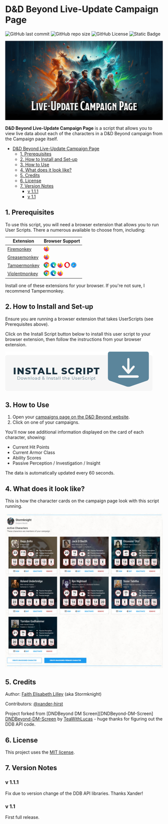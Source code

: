 # D&D Beyond Live-Update Campaign Page

![GitHub last commit](https://img.shields.io/github/last-commit/FaithLilley/DnDBeyond-Live-Campaign?style=plastic&logo=github) ![GitHub repo size](https://img.shields.io/github/repo-size/FaithLilley/DnDBeyond-Live-Campaign?style=plastic) ![GitHub License](https://img.shields.io/github/license/FaithLilley/DnDBeyond-Live-Campaign?style=plastic) ![Static Badge](https://img.shields.io/badge/JavaScript-x?style=plastic&logo=javascript&color=%235b5b5b)

![Live Update Campaign Page Splash](./images/live-update-campaign.png)

**D&D Beyond Live-Update Campaign Page** is a script that allows you to view live data about each of the characters in a D&D Beyond campaign from the Campaign page itself.

- [D\&D Beyond Live-Update Campaign Page](#dd-beyond-live-update-campaign-page)
  - [1. Prerequisites](#1-prerequisites)
  - [2. How to Install and Set-up](#2-how-to-install-and-set-up)
  - [3. How to Use](#3-how-to-use)
  - [4. What does it look like?](#4-what-does-it-look-like)
  - [5. Credits](#5-credits)
  - [6. License](#6-license)
  - [7. Version Notes](#7-version-notes)
    - [v 1.1.1](#v-111)
    - [v 1.1](#v-11)

## 1. Prerequisites

To use this script, you will need a browser extension that allows you to run User Scripts. There a numerous available to choose from, including:

| Extension | Browser Support |
| --- | --- |
| [Firemonkey](https://addons.mozilla.org/en-US/firefox/addon/firemonkey/) | ![Firefox](./images/icon-firefox.png) |
| [Greasemonkey](https://www.greasespot.net/) | ![Firefox](./images/icon-firefox.png) |
| [Tampermonkey](https://www.tampermonkey.net/) | ![Chrome](./images/icon-chrome-18.png) ![Edge](./images/icon-edge.png) ![Firefox](./images/icon-firefox.png) ![Opera Next](./images/icon-opera.png) ![Safari](./images/icon-safari.png) |
| [Violentmonkey](https://violentmonkey.github.io/) | ![Chrome](./images/icon-chrome-18.png) ![Edge](./images/icon-edge.png) ![Firefox](./images/icon-firefox.png) |

Install one of these extensions for your browser. If you're not sure, I recommend Tampermonkey.

## 2. How to Install and Set-up

Ensure you are running a browser extension that takes UserScripts (see Prerequisites above).

Click on the Install Script button below to install this user script to your browser extension, then follow the instructions from your browser extension.

[![Live Update Campaign Page Splash](./images/install-button.png)](https://github.com/FaithLilley/DnDBeyond-Live-Campaign/raw/master/ddb-live-campaign.user.js) 

## 3. How to Use

1. Open your [campaigns page on the D&D Beyond website](https://www.dndbeyond.com/my-campaigns).
2. Click on one of your campaigns.

You'll now see additional information displayed on the card of each character, showing:

- Current Hit Points
- Current Armor Class
- Ability Scores
- Passive Perception / Investigation / Insight

The data is automatically updated every 60 seconds.

## 4. What does it look like?

This is how the character cards on the campaign page look with this script running.

![Live Update Campaign Page Splash](./images/example-campaign.jpg)

## 5. Credits

Author: [Faith Elisabeth Lilley](https://github.com/FaithLilley) (aka Stormknight)

Contributors: [@xander-hirst](https://github.com/xander-hirst)

Project forked from [DNDBeyond DM Screen][DNDBeyond-DM-Screen] [DNDBeyond-DM-Screen](https://github.com/TeaWithLucas/DNDBeyond-DM-Screen) by [TeaWithLucas](https://github.com/TeaWithLucas) - huge thanks for figuring out the DDB API code.

## 6. License

This project uses the [MIT license](LICENSE.md).

## 7. Version Notes

### v 1.1.1

Fix due to version change of the DDB API libraries. Thanks Xander!

### v 1.1

First full release.
